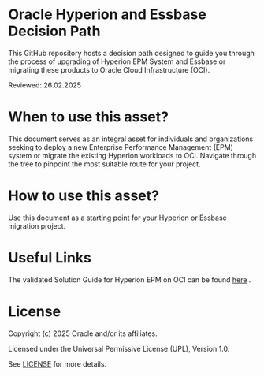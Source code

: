 # Oracle Hyperion and Essbase Decision Path

This GitHub repository hosts a decision path designed to guide you through the process of upgrading of Hyperion EPM System and Essbase or migrating these products to Oracle Cloud Infrastructure (OCI).

Reviewed: 26.02.2025

# When to use this asset?

This document serves as an integral asset for individuals and organizations seeking to deploy a new Enterprise Performance Management (EPM) system or migrate the existing Hyperion workloads to OCI. Navigate through the tree to pinpoint the most suitable route for your project.

# How to use this asset?

Use this document as a starting point for your Hyperion or Essbase migration project.

# Useful Links
The validated Solution Guide for Hyperion EPM on OCI can be found [here](https://www.oracle.com/a/ocom/docs/cloud/hyperion-epm-on-oci-validated-solution-guide.pdf) .

# License

Copyright (c) 2025 Oracle and/or its affiliates.

Licensed under the Universal Permissive License (UPL), Version 1.0.

See [LICENSE](https://github.com/oracle-devrel/technology-engineering/blob/main/LICENSE) for more details.
